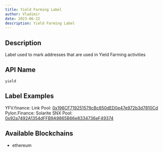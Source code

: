 ```yaml
---
title: Yield Farming Label
author: Vladimir
date: 2023-06-22
description: Yield Farming Label
---
```


## Description
Label used to mark addresses that are used in Yield Farming activities

## API Name

`yield`

## Label Examples
YFV.finance: Link Pool: [0x196CF719251579cBc850dED0e47e972b3d7810Cd](https://etherscan.io/address/0x196cf719251579cbc850ded0e47e972b3d7810cd)
Pylon.Finance: Solarite SNX Pool: [0x92a7492A1354dFFB9A9865B66e8334736eF49374](https://etherscan.io/address/0x92a7492a1354dffb9a9865b66e8334736ef49374)

## Available Blockchains

* ethereum